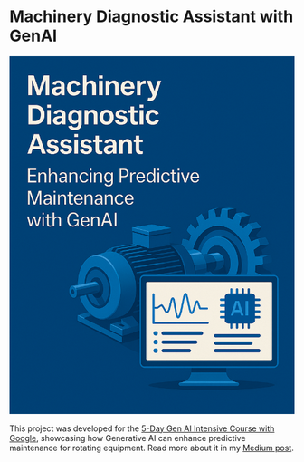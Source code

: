 # Machinery Diagnostic Assistant with GenAI

<img src="Image.png" alt="Description" width="600"/>


This project was developed for the [5-Day Gen AI Intensive Course with Google](https://www.kaggle.com/learn-guide/5-day-genai), showcasing how Generative AI can enhance predictive maintenance for rotating equipment. Read more about it in my [Medium post](https://medium.com/@ali.dibaj93/machinery-diagnostic-assistant-enhancing-predictive-maintenance-with-genai-547ca9eddf8a).

